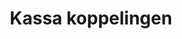 ---
title: Kassa koppelingen
image: /images/@stock/kassa-koppelingen.png 
link_to: /kassa-koppelingen
---